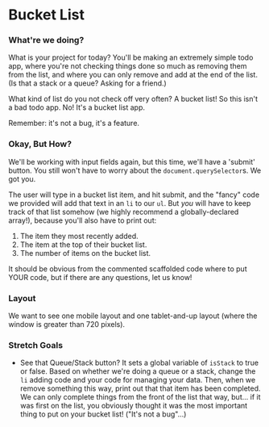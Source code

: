 # Bucket List

### What're we doing?
What is your project for today? You'll be making an extremely simple todo app, where you're not checking things done so much as removing them from the list, and where you can only remove and add at the end of the list. (Is that a stack or a queue? Asking for a friend.)

What kind of list do you not check off very often? A bucket list! So this isn't a bad todo app. No! It's a bucket list app.

Remember: it's not a bug, it's a feature.


### Okay, But How?
We'll be working with input fields again, but this time, we'll have a 'submit' button. You still won't have to worry about the `document.querySelector`s. We got you.

The user will type in a bucket list item, and hit submit, and the "fancy" code we provided will add that text in an `li` to our `ul`. But _you_ will have to keep track of that list somehow (we highly recommend a globally-declared array!), because you'll also have to print out:

1. The item they most recently added.
2. The item at the top of their bucket list.
3. The number of items on the bucket list.

It should be obvious from the commented scaffolded code where to put YOUR code, but if there are any questions, let us know!

### Layout 

We want to see one mobile layout and one tablet-and-up layout (where the window is greater than 720 pixels).

### Stretch Goals

* See that Queue/Stack button? It sets a global variable of `isStack` to true or false. Based on whether we're doing a queue or a stack, change the `li` adding code and your code for managing your data.  Then, when we remove something this way, print out that that item has been completed. We can only complete things from the front of the list that way, but... if it was first on the list,  you obviously thought it was the most important thing to put on your bucket list! ("It's not a bug"...)